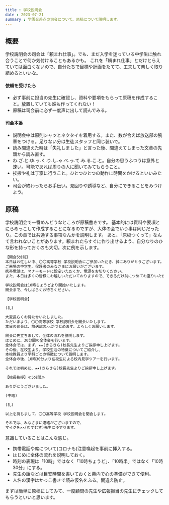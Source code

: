 ```yaml
---
title : 学校説明会
date : 2023-07-21
summary : 学園交差点の司会について、原稿について説明します。
---
```


## 概要

学校説明会の司会は「頼まれ仕事」。でも、まだ入学を迷っている中学生に触れ合うことで何か気付けることもあるかも。
これを「頼まれ仕事」とだけとらえていては面白くないので、自分たちで目標や計画をたてて、工夫して楽しく取り組めるといいな。

#### 依頼を受けたら

- 必ず事前に担当の先生に確認し、資料や要項をもらって原稿を作成すること。放置していても誰も作ってくれない！
- 原稿は司会前に必ず一度声に出して読んでみる。

#### 司会本番

- 説明会中は原則シャツとネクタイを着用する。また、数が合えば放送部の腕章をつける。足りない分は生徒スタッフと同じ装いで。
- 読み間違えた時は「失礼しました」と言った後、間違えてしまった文章の先頭から読み直す。
- わ.ざ.と.ゆ.っ.く.り.し.ゃ.べ.っ.て.み.る.こ.と。自分の思うふつうは意外と速い。可能であれば周りの人に聞いてみてもらうこと。
- 挨拶や礼は丁寧に行うこと。ひとつひとつの動作に時間をかけるといいみたい。
- 司会が終わったらお手伝い。見回りや誘導など、自分にできることをみつけよう。

## 原稿
学校説明会で一番めんどうなところが原稿書きです。
基本的には資料や要項とにらめっこして作成することになるのですが、大体の会でいう事は同じだったり。この章では共通する事項なんかを説明します。
あと、「原稿つくって」なんて言われないことがあります。頼まれたらすぐに作り出せるよう、自分なりのひな形を持っておくのも大切。次に例を示します。

```txt title="学校説明会司会原稿(例)"
【開会5分前】
本日はお忙しい中、〇〇高等学校 学校説明会にご参加いただき、誠にありがとうございます。
ご来場の中学生、保護者のみなさまにお願いがございます。
携帯電話は、マナーモードに設定いただくか、電源をお切りください。
また、本日は多くの皆様にお越しいただいておりますので、できるだけ前につめてお座りいただきますよう、お願い致します。

学校説明会は10時ちょうどより開始いたします。
開会まで、今しばらくお待ちください。

【学校説明会】

(礼)

大変長らくお待たせいたしました。
ただいまより、〇〇高等学校 学校説明会を開会いたします。
本日の司会は、放送部の△△がつとめます。よろしくお願いします。

開会に先立ちまして、全体の流れを説明します。
はじめに、30分間の全体会を行います。
全体会では、まず、★★(きらきら)校長先生よりご挨拶申し上げます。
その後、在校生より、学校生活の特徴についてご紹介し、
本校教員より学科ごとの特徴について説明します。
全体会の後、10時30分より在校生による校内見学ツアーを行います。

それでは初めに、★★(きらきら)校長先生よりご挨拶申し上げます。

【校長挨拶】≪5分間≫

ありがとうございました。

(中略)

(礼)

以上を持ちまして、〇〇高等学校 学校説明会を閉会します。

それでは、みなさまに連絡がございますので、
マイクを✕✕(むすむす)先生にゆずります。
```

意識していることはこんな感じ。

  - 携帯電話や席について(コロナも)注意喚起を事前に挿入する。
  - はじめに全体の流れを説明しておく。
  - 時刻の表現は「10時」ではなく「10時ちょうど」、「10時半」ではなく「10時30分」にする。
  - 先生の話などは目安時間を書いておくと幕内で心の準備ができて便利。
  - 人名の漢字はかっこ書きで読み仮名をふる。間違え防止。

まずは簡単に原稿にしてみて、一度顧問の先生や広報担当の先生にチェックしてもらうといいと思います。